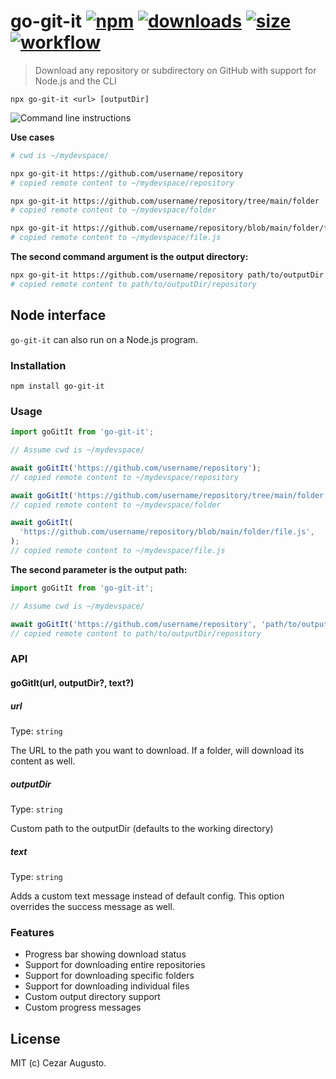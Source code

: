 [action-image]: https://github.com/cezaraugusto/go-git-it/workflows/CI/badge.svg
[action-url]: https://github.com/cezaraugusto/go-git-it/actions
[npm-image]: https://img.shields.io/npm/v/go-git-it.svg
[npm-url]: https://npmjs.org/package/go-git-it
[npm-bundle-image]: https://img.shields.io/bundlephobia/min/go-git-it
[npm-bundle-url]: https://npmjs.org/package/go-git-it
[npm-downloads-image]: https://img.shields.io/npm/dm/go-git-it
[npm-downloads-url]: https://npmjs.org/package/go-git-it

# go-git-it [![npm][npm-image]][npm-url] [![downloads][npm-downloads-image]][npm-downloads-url] [![size][npm-bundle-image]][npm-bundle-url] [![workflow][action-image]][action-url]

> Download any repository or subdirectory on GitHub with support for Node.js and the CLI

```
npx go-git-it <url> [outputDir]
```

<img alt="Command line instructions" src="https://user-images.githubusercontent.com/4672033/103392334-0faad500-4afc-11eb-9539-452acec62dce.gif" />

**Use cases**

```sh
# cwd is ~/mydevspace/

npx go-git-it https://github.com/username/repository
# copied remote content to ~/mydevspace/repository

npx go-git-it https://github.com/username/repository/tree/main/folder
# copied remote content to ~/mydevspace/folder

npx go-git-it https://github.com/username/repository/blob/main/folder/file.js
# copied remote content to ~/mydevspace/file.js
```

**The second command argument is the output directory:**

```sh
npx go-git-it https://github.com/username/repository path/to/outputDir
# copied remote content to path/to/outputDir/repository
```

## Node interface

`go-git-it` can also run on a Node.js program.

### Installation

```
npm install go-git-it
```

### Usage

```js
import goGitIt from 'go-git-it';

// Assume cwd is ~/mydevspace/

await goGitIt('https://github.com/username/repository');
// copied remote content to ~/mydevspace/repository

await goGitIt('https://github.com/username/repository/tree/main/folder');
// copied remote content to ~/mydevspace/folder

await goGitIt(
  'https://github.com/username/repository/blob/main/folder/file.js',
);
// copied remote content to ~/mydevspace/file.js
```

**The second parameter is the output path:**

```js
import goGitIt from 'go-git-it';

// Assume cwd is ~/mydevspace/

await goGitIt('https://github.com/username/repository', 'path/to/outputDir');
// copied remote content to path/to/outputDir/repository
```

### API

#### goGitIt(url, outputDir?, text?)

##### url

Type: `string`

The URL to the path you want to download. If a folder, will download its content as well.

##### outputDir

Type: `string`

Custom path to the outputDir (defaults to the working directory)

##### text

Type: `string`

Adds a custom text message instead of default config. This option overrides the success message as well.

### Features

- Progress bar showing download status
- Support for downloading entire repositories
- Support for downloading specific folders
- Support for downloading individual files
- Custom output directory support
- Custom progress messages

## License

MIT (c) Cezar Augusto.
